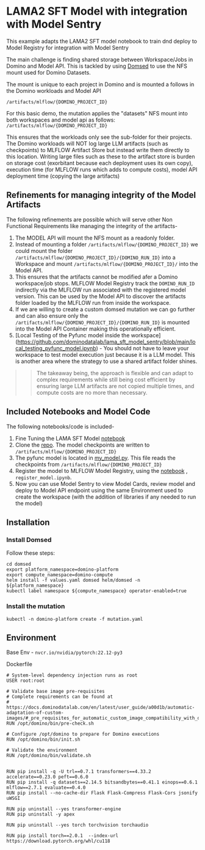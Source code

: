 # LAMA2 SFT Model with integration with Model Sentry

This example adapts the LAMA2 SFT model notebook to train dnd deploy to Model Registry for integration with Model Sentry

The main challenge is finding shared storage between Workspace/Jobs in Domino and Model API. This is tackled by using
[Domsed](https://github.com/cerebrotech/domsed) to use the NFS mount used for Domino Datasets.

The mount is unique to each project in Domino and is mounted a follows in the Domino workloads and Model API

```shell
/artifacts/mlflow/{DOMINO_PROJECT_ID}
```

For this basic demo, the mutation applies the "datasets" NFS mount into both workspaces and model api as follows: `/artifacts/mlflow/{DOMINO_PROJECT_ID}`

This ensures that the workloads only see the sub-folder for their projects. The Domino workloads will NOT log large LLM artifacts (such as checkpoints) to MLFLOW Artifact Store but instead write them directly to this location. Writing large files such as these to the artifact store is burden on storage cost (exorbitant because each deployment uses its own copy), execution time (for MLFLOW runs which adds to compute costs), model API deployment time (copying the large artifacts)

## Refinements for managing integrity of the Model Artifacts

The following refinements are possible which will serve other Non Functional Requirements like managing the integrity of the artifacts-

1. The MODEL API will mount the NFS mount as a readonly folder.
2. Instead of mounting a folder `/artifacts/mlflow/{DOMINO_PROJECT_ID}` we could mount the folder `/artifacts/mlflow/{DOMINO_PROJECT_ID}/{DOMINO_RUN_ID}` into a Workspace and mount `/artifacts/mlflow/{DOMINO_PROJECT_ID}/` into the Model API.
3. This ensures that the artifacts cannot be modified afer a Domino workspace/job stops. MLFLOW Model Registry track the `DOMINO_RUN_ID` indirectly via the MLFLOW run associated with the registered model version. This can be used by the Model API to discover the artifacts folder loaded by the MLFLOW run from inside the workspace.
4. If we are willing to create a custom domsed mutation we can go further and can also ensure only the `/artifacts/mlflow/{DOMINO_PROJECT_ID}/{DOMINO_RUN_ID}`  is mounted into the Model API Container making this operationally efficient.
5. [Local Testing of the Pyfunc model inside the workspace] (https://github.com/dominodatalab/lama_sft_model_sentry/blob/main/local_testing_pyfunc_model.ipynb) - You should not have to leave your workspace to test model execution just because it is a LLM model. This is another area where the strategy to use a shared artifact folder shines. 

>> The takeaway being, the approach is flexible and can adapt to complex requirements while still
>> being cost efficient by ensuring large LLM artifacts are not copied multiple times, and compute
>> costs are no more than necessary.

## Included Notebooks and Model Code

The following notebooks/code is included-

1. Fine Tuning the LAMA SFT Model [notebook](https://github.com/dominodatalab/lama_sft_model_sentry/blob/main/llama2-ft.ipynb)
2. Clone the [repo](https://github.com/dominodatalab/domino-field-solutions-installations). The model checkpoints are written to `/artifacts/mlflow/{DOMINO_PROJECT_ID}`
3.  The pyfunc model is located in [my_model.py](https://github.com/dominodatalab/lama_sft_model_sentry/blob/main/my_model.py). This file reads the checkpoints from `/artifacts/mlflow/{DOMINO_PROJECT_ID}`
4.  Register the model to MLFLOW Model Registry, using the [notebook](https://github.com/dominodatalab/lama_sft_model_sentry/blob/main/register_model.ipynb) , `register_model.ipynb`.
5. Now you can use Model Sentry to view Model Cards, review model and deploy to Model API endpoint using the same Environment used to create the workspace (with the addition of libraries if any needed to run the model)



## Installation 

### Install Domsed

Follow these steps:

```shell
cd domsed
export platform_namespace=domino-platform
export compute_namespace=domino-compute
helm install -f values.yaml domsed helm/domsed -n ${platform_namespace}
kubectl label namespace ${compute_namespace} operator-enabled=true
```

### Install the mutation
```shell
kubectl -n domino-platform create -f mutation.yaml
```

## Environment

Base Env - `nvcr.io/nvidia/pytorch:22.12-py3`

Dockerfile

```
# System-level dependency injection runs as root
USER root:root

# Validate base image pre-requisites
# Complete requirements can be found at
# https://docs.dominodatalab.com/en/latest/user_guide/a00d1b/automatic-adaptation-of-custom-images/#_pre_requisites_for_automatic_custom_image_compatibility_with_domino
RUN /opt/domino/bin/pre-check.sh

# Configure /opt/domino to prepare for Domino executions
RUN /opt/domino/bin/init.sh

# Validate the environment
RUN /opt/domino/bin/validate.sh


RUN pip install -q -U trl==0.7.1 transformers==4.33.2 accelerate==0.23.0 peft==0.6.0
RUN pip install -q datasets==2.14.5 bitsandbytes==0.41.1 einops==0.6.1 mlflow==2.7.1 evaluate==0.4.0
RUN pip install --no-cache-dir Flask Flask-Compress Flask-Cors jsonify uWSGI 

RUN pip uninstall --yes transformer-engine
RUN pip uninstall -y apex

RUN pip uninstall --yes torch torchvision torchaudio

RUN pip install torch==2.0.1  --index-url https://download.pytorch.org/whl/cu118
```
